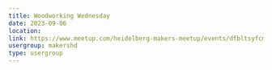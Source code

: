 ```yaml
---
title: Woodworking Wednesday
date: 2023-09-06
location: 
link: https://www.meetup.com/heidelberg-makers-meetup/events/dfbltsyfcmbjb/
usergroup: makershd
type: usergroup
---
```


